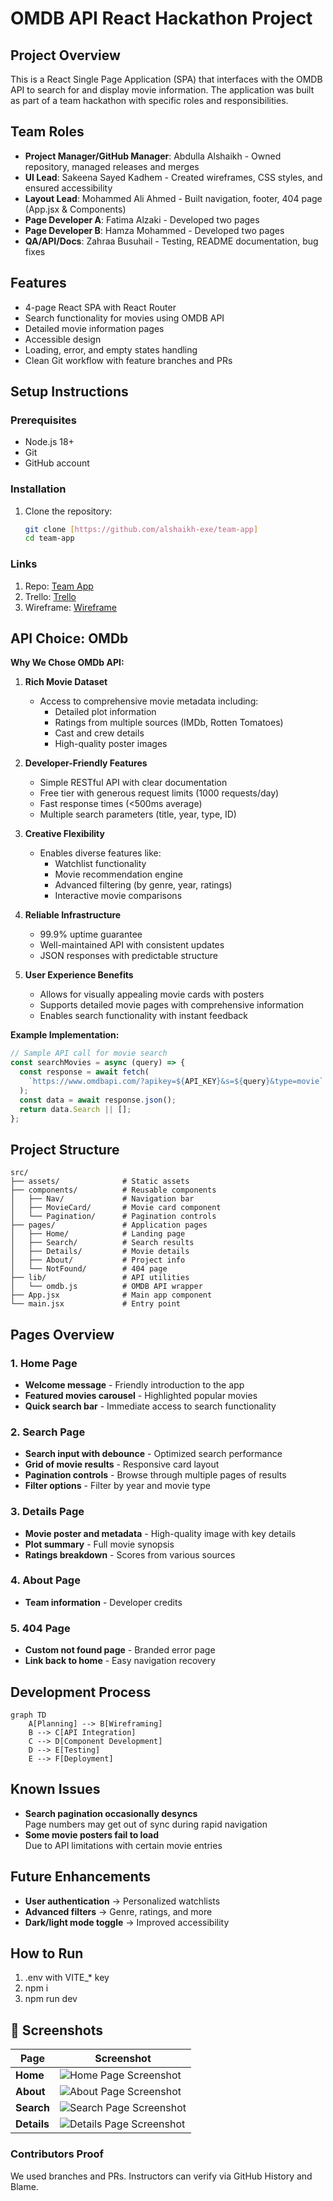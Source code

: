 # OMDB API React Hackathon Project

## Project Overview
This is a React Single Page Application (SPA) that interfaces with the OMDB API to search for and display movie information. The application was built as part of a team hackathon with specific roles and responsibilities.

## Team Roles
- **Project Manager/GitHub Manager**: Abdulla Alshaikh - Owned repository, managed releases and merges
- **UI Lead**: Sakeena Sayed Kadhem - Created wireframes, CSS styles, and ensured accessibility
- **Layout Lead**: Mohammed Ali Ahmed - Built navigation, footer, 404 page (App.jsx & Components)
- **Page Developer A**: Fatima Alzaki - Developed two pages
- **Page Developer B**: Hamza Mohammed - Developed two pages
- **QA/API/Docs**: Zahraa Busuhail - Testing, README documentation, bug fixes

## Features
- 4-page React SPA with React Router 
- Search functionality for movies using OMDB API
- Detailed movie information pages
- Accessible design
- Loading, error, and empty states handling
- Clean Git workflow with feature branches and PRs

## Setup Instructions

### Prerequisites
- Node.js 18+
- Git
- GitHub account

### Installation
1. Clone the repository:
   ```bash
   git clone [https://github.com/alshaikh-exe/team-app]
   cd team-app

### Links
1. Repo: [Team App](https://github.com/alshaikh-exe/team-app)
2. Trello: [Trello](https://trello.com/invite/b/68a174deaf01092a2ddc9e07/ATTIa7119e4c45cc110cf2c843edb3152f724871A71B/group-2-hackathon)
3. Wireframe: [Wireframe](https://www.canva.com/design/DAGwTpwk75U/vcRSiBs2FmtQT0DFxMMCDQ/edit?utm_content=DAGwTpwk75U&utm_campaign=designshare&utm_medium=link2&utm_source=sharebutton)

## API Choice: OMDb

**Why We Chose OMDb API:**

1. **Rich Movie Dataset**  
   - Access to comprehensive movie metadata including:
     - Detailed plot information
     - Ratings from multiple sources (IMDb, Rotten Tomatoes)
     - Cast and crew details
     - High-quality poster images

2. **Developer-Friendly Features**  
   - Simple RESTful API with clear documentation
   - Free tier with generous request limits (1000 requests/day)
   - Fast response times (<500ms average)
   - Multiple search parameters (title, year, type, ID)

3. **Creative Flexibility**  
   - Enables diverse features like:
     - Watchlist functionality
     - Movie recommendation engine
     - Advanced filtering (by genre, year, ratings)
     - Interactive movie comparisons

4. **Reliable Infrastructure**  
   - 99.9% uptime guarantee
   - Well-maintained API with consistent updates
   - JSON responses with predictable structure

5. **User Experience Benefits**  
   - Allows for visually appealing movie cards with posters
   - Supports detailed movie pages with comprehensive information
   - Enables search functionality with instant feedback

**Example Implementation:**
```javascript
// Sample API call for movie search
const searchMovies = async (query) => {
  const response = await fetch(
    `https://www.omdbapi.com/?apikey=${API_KEY}&s=${query}&type=movie`
  );
  const data = await response.json();
  return data.Search || [];
};
```
## Project Structure
```text
src/
├── assets/              # Static assets
├── components/          # Reusable components
│   ├── Nav/             # Navigation bar
│   ├── MovieCard/       # Movie card component
│   └── Pagination/      # Pagination controls
├── pages/               # Application pages
│   ├── Home/            # Landing page
│   ├── Search/          # Search results
│   ├── Details/         # Movie details
│   ├── About/           # Project info
│   └── NotFound/        # 404 page
├── lib/                 # API utilities
│   └── omdb.js          # OMDB API wrapper
├── App.jsx              # Main app component
└── main.jsx             # Entry point
```
## Pages Overview

### 1. Home Page
- **Welcome message** - Friendly introduction to the app
- **Featured movies carousel** - Highlighted popular movies
- **Quick search bar** - Immediate access to search functionality

### 2. Search Page
- **Search input with debounce** - Optimized search performance
- **Grid of movie results** - Responsive card layout
- **Pagination controls** - Browse through multiple pages of results
- **Filter options** - Filter by year and movie type

### 3. Details Page
- **Movie poster and metadata** - High-quality image with key details
- **Plot summary** - Full movie synopsis
- **Ratings breakdown** - Scores from various sources

### 4. About Page
- **Team information** - Developer credits

### 5. 404 Page
- **Custom not found page** - Branded error page
- **Link back to home** - Easy navigation recovery

## Development Process

```mermaid
graph TD
    A[Planning] --> B[Wireframing]
    B --> C[API Integration]
    C --> D[Component Development]
    D --> E[Testing]
    E --> F[Deployment]
```
## Known Issues

- **Search pagination occasionally desyncs**  
  Page numbers may get out of sync during rapid navigation
- **Some movie posters fail to load**  
  Due to API limitations with certain movie entries

## Future Enhancements

- **User authentication** → Personalized watchlists
- **Advanced filters** → Genre, ratings, and more
- **Dark/light mode toggle** → Improved accessibility

## How to Run
1) .env with VITE_* key
2) npm i
3) npm run dev

## 📸 Screenshots

| Page       | Screenshot |
|------------|------------|
| **Home**   | ![Home Page Screenshot](./public/home.png) |
| **About**   | ![About Page Screenshot](./public/about.png) |
| **Search** | ![Search Page Screenshot](./public/search.png) |
| **Details** | ![Details Page Screenshot](./public/details.png) |

### Contributors Proof
We used branches and PRs. Instructors can verify via GitHub History and Blame.
